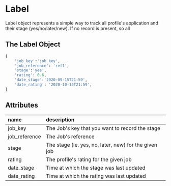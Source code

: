 # Label
Label object represents a simple way to track all profile's application and their 
stage (yes/no/later/new). If no record is present, so all 
  
## The Label Object

```python
{
    'job_key':'job_key',
    'job_reference': 'ref1',
    'stage':'yes',
    'rating': 0.6,
    'date_stage':'2020-09-15T21:59',
    'date_rating': '2020-10-15T21:59',
}
```

## Attributes

| name | description |
| :--- | :--- |
| job_key | The Job's key that you want to record the stage |
| job_reference | The Job's reference |
| stage | The stage (ie. yes, no, later, new) for the given job |
| rating | The profile's rating for the given job |
| date_stage | Time at which the stage was last updated |
| date_rating | Time at which the rating was last updated |
